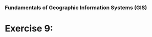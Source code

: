 ### Fundamentals of Geographic Information Systems (GIS)

# Exercise 9:
<!--stackedit_data:
eyJoaXN0b3J5IjpbLTExNTI1Njc0NjFdfQ==
-->